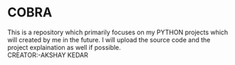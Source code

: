 # COBRA
This is a repository which primarily focuses on my PYTHON projects which will created by me in the future. I will upload the source code and the project explaination as well if possible.
<br>
CREATOR:-AKSHAY KEDAR
